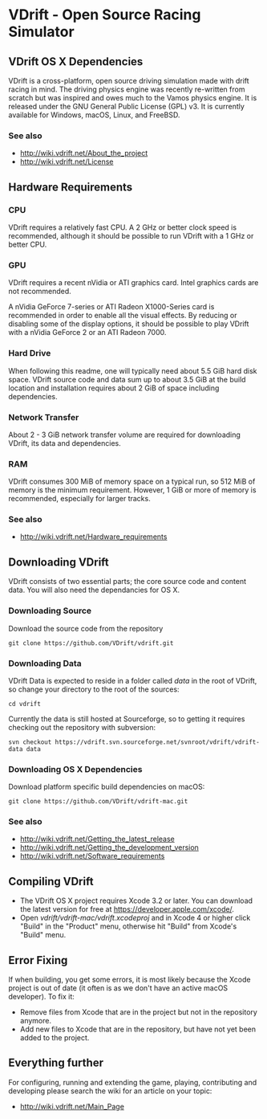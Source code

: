# VDrift - Open Source Racing Simulator

## VDrift OS X Dependencies

VDrift is a cross-platform, open source driving simulation made with drift
racing in mind. The driving physics engine was recently re-written from scratch
but was inspired and owes much to the Vamos physics engine. It is released under
the GNU General Public License (GPL) v3. It is currently available for Windows,
macOS, Linux, and FreeBSD.

### See also

- http://wiki.vdrift.net/About_the_project
- http://wiki.vdrift.net/License

## Hardware Requirements

### CPU

VDrift requires a relatively fast CPU. A 2 GHz or better clock speed is
recommended, although it should be possible to run VDrift with a 1 GHz or better
CPU.

### GPU

VDrift requires a recent nVidia or ATI graphics card. Intel graphics cards are
not recommended.

A nVidia GeForce 7-series or ATI Radeon X1000-Series card is recommended in
order to enable all the visual effects. By reducing or disabling some of the
display options, it should be possible to play VDrift with a nVidia GeForce 2 or
an ATI Radeon 7000.

### Hard Drive

When following this readme, one will typically need about 5.5 GiB hard disk
space. VDrift source code and data sum up to about 3.5 GiB at the build location
and installation requires about 2 GiB of space including dependencies.

### Network Transfer

About 2 - 3 GiB network transfer volume are required for downloading VDrift, its
data and dependencies.

### RAM

VDrift consumes 300 MiB of memory space on a typical run, so 512 MiB of memory
is the minimum requirement. However, 1 GiB or more of memory is recommended,
especially for larger tracks.

### See also

- http://wiki.vdrift.net/Hardware_requirements

## Downloading VDrift

VDrift consists of two essential parts; the core source code and content data.
You will also need the dependancies for OS X.

### Downloading Source

Download the source code from the repository

    git clone https://github.com/VDrift/vdrift.git

### Downloading Data

VDrift Data is expected to reside in a folder called *data* in the root of
VDrift, so change your directory to the root of the sources:

    cd vdrift

Currently the data is still hosted at Sourceforge, so to getting it requires
checking out the repository with subversion:

    svn checkout https://vdrift.svn.sourceforge.net/svnroot/vdrift/vdrift-data data

### Downloading OS X Dependencies

Download platform specific build dependencies on macOS:

    git clone https://github.com/VDrift/vdrift-mac.git

### See also

- http://wiki.vdrift.net/Getting_the_latest_release
- http://wiki.vdrift.net/Getting_the_development_version
- http://wiki.vdrift.net/Software_requirements

## Compiling VDrift

- The VDrift OS X project requires Xcode 3.2 or later. You can download the latest version for free at https://developer.apple.com/xcode/.
- Open *vdrift/vdrift-mac/vdrift.xcodeproj* and in Xcode 4 or higher click
"Build" in the "Product" menu, otherwise hit "Build" from Xcode's "Build" menu.

## Error Fixing

If when building, you get some errors, it is most likely because the Xcode
project is out of date (it often is as we don't have an active macOS developer).
To fix it:

- Remove files from Xcode that are in the project but not in the repository
anymore.
- Add new files to Xcode that are in the repository, but have not yet been added
to the project.

## Everything further

For configuring, running and extending the game, playing, contributing and
developing please search the wiki for an article on your topic:

- http://wiki.vdrift.net/Main_Page
